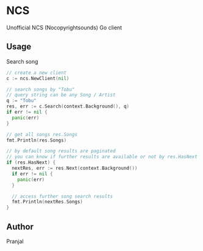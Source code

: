 # NCS

Unofficial NCS (Nocopyrightsounds) Go client

## Usage

Search song

```go
// create a new client
c := ncs.NewClient(nil)

// search songs by "Tobu"
// query string can be any Song / Artist
q := "Tobu"
res, err := c.Search(context.Background(), q)
if err != nil {
  panic(err)
}

// get all songs res.Songs
fmt.Println(res.Songs)

// by default song results are paginated
// you can know if further results are available or not by res.HasNext bool
if (res.HasNext) {
  nextRes, err := res.Next(context.Background())
  if err != nil {
    panic(err)
  }

  // access further song search results
  fmt.Println(nextRes.Songs)
}
```

## Author 

Pranjal
